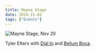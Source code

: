 ```yaml
---
title: Mayne Stage
date: 2014-11-02
tags: ["Events"]
---
```


![Mayne Stage, Nov 20](/images/2014-11-20.jpg)

Tyler Etters with [Dial In](https://dialinsound.com/) and [Bellum Boca](https://www.facebook.com/bellumboca).
